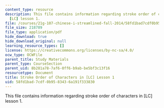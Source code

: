 ```yaml
---
content_type: resource
description: This file contains information regarding stroke order of characters in
  [LC] lesson 1.
file: /courses/21g-107-chinese-i-streamlined-fall-2014/58fd1bad7cdf0b9583436a191f333830_MIT21G_107F14_Chars1_SO.pdf
file_size: 218789
file_type: application/pdf
hide_download: true
hide_download_original: null
learning_resource_types: []
license: https://creativecommons.org/licenses/by-nc-sa/4.0/
ocw_type: OCWFile
parent_title: Study Materials
parent_type: CourseSection
parent_uid: 8b281a78-7af6-0ff6-b9ab-be5bf3c13f16
resourcetype: Document
title: Stroke Order of Characters in [LC] Lesson 1
uid: 58fd1bad-7cdf-0b95-8343-6a191f333830
---
```

This file contains information regarding stroke order of characters in [LC] lesson 1.
